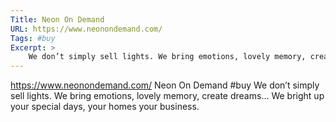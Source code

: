 ```yaml
---
Title: Neon On Demand
URL: https://www.neonondemand.com/
Tags: #buy
Excerpt: >
    We don’t simply sell lights. We bring emotions, lovely memory, create dreams… We bright up your special days, your homes your business.
---
```

https://www.neonondemand.com/
Neon On Demand
#buy
We don’t simply sell lights. We bring emotions, lovely memory, create dreams… We bright up your special days, your homes your business.